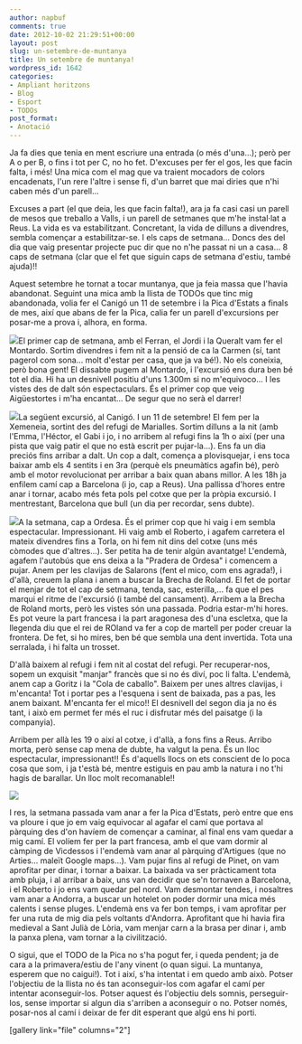 ```yaml
---
author: napbuf
comments: true
date: 2012-10-02 21:29:51+00:00
layout: post
slug: un-setembre-de-muntanya
title: Un setembre de muntanya!
wordpress_id: 1642
categories:
- Ampliant horitzons
- Blog
- Esport
- TODOs
post_format:
- Anotació
---
```


Ja fa dies que tenia en ment escriure una entrada (o més d'una...); però per A o per B, o fins i tot per C, no ho fet. D'excuses per fer el gos, les que facin falta, i més! Una mica com el mag que va traient mocadors de colors encadenats, l'un rere l'altre i sense fi, d'un barret que mai diries que n'hi caben més d'un parell...

Excuses a part (el que deia, les que facin falta!), ara ja fa casi casi un parell de mesos que treballo a Valls, i un parell de setmanes que m'he instal·lat a Reus. La vida es va estabilitzant. Concretant, la vida de dilluns a divendres, sembla començar a estabilitzar-se. I els caps de setmana... Doncs des del dia que vaig presentar projecte puc dir que no n'he passat ni un a casa... 8 caps de setmana (clar que el fet que siguin caps de setmana d'estiu, també ajuda)!!

Aquest setembre he tornat a tocar muntanya, que ja feia massa que l'havia abandonat. Seguint una mica amb la llista de TODOs que tinc mig abandonada, volia fer el Canigó un 11 de setembre i la Pica d'Estats a finals de mes, així que abans de fer la Pica, calia fer un parell d'excursions per posar-me a prova i, alhora, en forma.


[![](http://napbuf.files.wordpress.com/2012/10/320167_4625818523135_189349700_n.jpg?w=150)](http://napbuf.files.wordpress.com/2012/10/320167_4625818523135_189349700_n.jpg)El primer cap de setmana, amb el Ferran, el Jordi i la Queralt vam fer el Montardo. Sortim divendres i fem nit a la pensió de ca la Carmen (sí, tant pagerol com sona... molt d'estar per casa, que ja va bé!). No els coneixia, però bona gent! El dissabte pugem al Montardo, i l'excursió ens dura ben bé tot el dia. Hi ha un desnivell positiu d'uns 1.300m si no m'equivoco... I les vistes des de dalt són espectaculars. És el primer cop que veig Aigüestortes i m'ha encantat... De segur que no serà el darrer!


[![](http://napbuf.files.wordpress.com/2012/10/20120911_124954.jpg?w=150)](http://napbuf.files.wordpress.com/2012/10/20120911_124954.jpg)La següent excursió, al Canigó. I un 11 de setembre! El fem per la Xemeneia, sortint des del refugi de Marialles. Sortim dilluns a la nit (amb l'Emma, l'Héctor, el Gabi i jo, i no arribem al refugi fins la 1h o així (per una pista que vaig patir el que no està escrit per pujar-la...). Ens fa un dia preciós fins arribar a dalt. Un cop a dalt, comença a plovisquejar, i ens toca baixar amb els 4 sentits i en 3ra (perquè els pneumàtics agafin bé), però amb el motor revolucionat per arribar a baix quan abans millor. A les 18h ja enfilem camí cap a Barcelona (i jo, cap a Reus). Una pallissa d'hores entre anar i tornar, acabo més feta pols pel cotxe que per la pròpia excursió. I mentrestant, Barcelona que bull (un dia per recordar, sens dubte).

[![](http://napbuf.files.wordpress.com/2012/10/20120916_141640.jpg?w=150)](http://napbuf.files.wordpress.com/2012/10/20120916_141640.jpg)A la setmana, cap a Ordesa. És el primer cop que hi vaig i em sembla espectacular. Impressionant. Hi vaig amb el Roberto, i agafem carretera el mateix divendres fins a Torla, on hi fem nit dins del cotxe (uns més còmodes que d'altres...). Ser petita ha de tenir algún avantatge! L'endemà, agafem l'autobús que ens deixa a la "Pradera de Ordesa" i comencem a pujar. Anem per les clavijas de Salarons (fent el mico, com ens agrada!), i d'allà, creuem la plana i anem a buscar la Brecha de Roland. El fet de portar el menjar de tot el cap de setmana, tenda, sac, esterilla,... fa que el pes marqui el ritme de l'excursió (i també del cansament). Arribem a la Brecha de Roland morts, però les vistes són una passada. Podria estar-m'hi hores. Es pot veure la part francesa i la part aragonesa des d'una escletxa, que la llegenda diu que el rei de ROland va fer a cop de martell per poder creuar la frontera. De fet, si ho mires, ben bé que sembla una dent invertida. Tota una serralada, i hi falta un trosset.

D'allà baixem al refugi i fem nit al costat del refugi. Per recuperar-nos, sopem un exquisit "manjar" francès que si no és diví, poc li falta. L'endemà, anem cap a Goritz i la "Cola de caballo". Baixem per unes altres clavijas, i m'encanta! Tot i portar pes a l'esquena i sent de baixada, pas a pas, les anem baixant. M'encanta fer el mico!!
El desnivell del segon dia ja no és tant, i això em permet fer més el ruc i disfrutar més del paisatge (i la companyia).

Arribem per allà les 19 o així al cotxe, i d'allà, a fons fins a Reus. Arribo morta, però sense cap mena de dubte, ha valgut la pena. És un lloc espectacular, impressionant!! És d'aquells llocs on ets conscient de lo poca cosa que som, i ja t'està bé, mentre estiguis en pau amb la natura i no t'hi hagis de barallar. Un lloc molt recomanable!!

![](http://napbuf.files.wordpress.com/2012/10/sany1361.jpg?w=300)

I res, la setmana passada vam anar a fer la Pica d'Estats, però entre que ens va ploure i que jo em vaig equivocar al agafar el camí que portava al pàrquing des d'on havíem de començar a caminar, al final ens vam quedar a mig camí. El volíem fer per la part francesa, amb el que vam dormir al càmping de Vicdessos i l'endemà vam anar al pàrquing d'Artigues (que no Arties... maleït Google maps...). Vam pujar fins al refugi de Pinet, on vam aprofitar per dinar, i tornar a baixar. La baixada va ser pràcticament tota amb pluja, i al arribar a baix, uns van decidir que se'n tornaven a Barcelona, i el Roberto i jo ens vam quedar pel nord. Vam desmontar tendes, i nosaltres vam anar a Andorra, a buscar un hotelet on poder dormir una mica més calents i sense pluges. L'endemà ens va fer bon temps, i vam aprofitar per fer una ruta de mig dia pels voltants d'Andorra. Aprofitant que hi havia fira medieval a Sant Julià de Lòria, vam menjar carn a la brasa per dinar i, amb la panxa plena, vam tornar a la civilització.

O sigui, que el TODO de la Pica no s'ha pogut fer, i queda pendent; ja de cara a la primavera/estiu de l'any vinent (o quan sigui. La muntanya, esperem que no caigui!). Tot i així, s'ha intentat i em quedo amb això. Potser l'objectiu de la llista no és tan aconseguir-los com agafar el camí per intentar aconseguir-los. Potser aquest és l'objectiu dels somnis, perseguir-los, sense importar si algun dia s'arriben a aconseguir o no. Potser només, posar-nos al camí i deixar de fer dit esperant que algú ens hi porti.

[gallery link="file" columns="2"]
